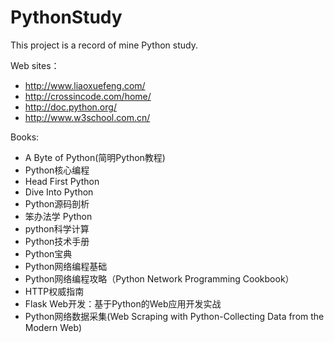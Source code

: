 ﻿# PythonStudy
This project is a record of mine Python study.

Web sites：
- http://www.liaoxuefeng.com/
- http://crossincode.com/home/
- http://doc.python.org/
- http://www.w3school.com.cn/

Books:
- A Byte of Python(简明Python教程)
- Python核心编程
- Head First Python
- Dive Into Python
- Python源码剖析
- 笨办法学 Python
- python科学计算
- Python技术手册
- Python宝典
- Python网络编程基础
- Python网络编程攻略（Python Network Programming Cookbook）
- HTTP权威指南
- Flask Web开发：基于Python的Web应用开发实战
- Python网络数据采集(Web Scraping with Python-Collecting Data from the Modern Web)
